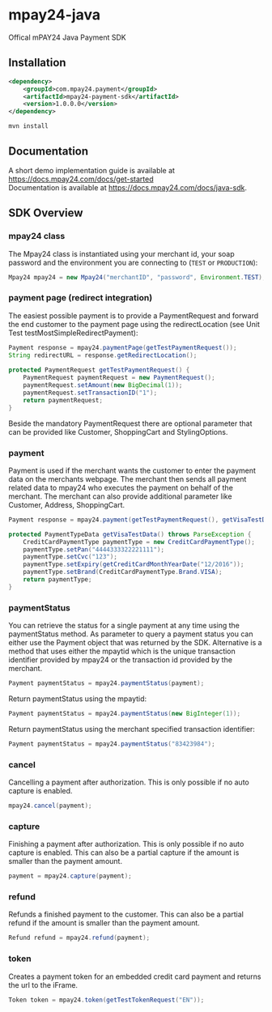 # mpay24-java
Offical mPAY24 Java Payment SDK

## Installation
```xml
<dependency>
    <groupId>com.mpay24.payment</groupId>
    <artifactId>mpay24-payment-sdk</artifactId>
    <version>1.0.0.0</version>
</dependency>
```

`mvn install`

## Documentation

A short demo implementation guide is available at https://docs.mpay24.com/docs/get-started</br>
Documentation is available at https://docs.mpay24.com/docs/java-sdk.

## SDK Overview
### mpay24 class
The Mpay24 class is instantiated using your merchant id, your soap password and the environment you are connecting to (`TEST` or `PRODUCTION`):
```java
Mpay24 mpay24 = new Mpay24("merchantID", "password", Environment.TEST);
```

### payment page (redirect integration)
The easiest possible payment is to provide a PaymentRequest and forward the end customer to the payment page using the redirectLocation (see Unit Test testMostSimpleRedirectPayment):

```java
Payment response = mpay24.paymentPage(getTestPaymentRequest());
String redirectURL = response.getRedirectLocation();
  
protected PaymentRequest getTestPaymentRequest() {
	PaymentRequest paymentRequest = new PaymentRequest();
	paymentRequest.setAmount(new BigDecimal(1));
	paymentRequest.setTransactionID("1");
	return paymentRequest;
}
```
Beside the mandatory PaymentRequest there are optional parameter that can be provided like Customer, ShoppingCart and StylingOptions.

### payment
Payment is used if the merchant wants the customer to enter the payment data on the merchants webpage. The merchant then sends all payment related data to mpay24 who executes the payment on behalf of the merchant. The merchant can also provide additional parameter like Customer, Address, ShoppingCart.

```java
Payment response = mpay24.payment(getTestPaymentRequest(), getVisaTestData());

protected PaymentTypeData getVisaTestData() throws ParseException {
	CreditCardPaymentType paymentType = new CreditCardPaymentType();
	paymentType.setPan("4444333322221111");
	paymentType.setCvc("123");
	paymentType.setExpiry(getCreditCardMonthYearDate("12/2016"));
	paymentType.setBrand(CreditCardPaymentType.Brand.VISA);
	return paymentType;
}
```

### paymentStatus 
You can retrieve the status for a single payment at any time using the paymentStatus method. As parameter to query a payment status you can either use the Payment object that was returned by the SDK.
Alternative is a method that uses either the mpaytid which is the unique transaction identifier provided by mpay24 or the transaction id provided by the merchant.

```java
Payment paymentStatus = mpay24.paymentStatus(payment);
```

Return paymentStatus using the mpaytid:
```java
Payment paymentStatus = mpay24.paymentStatus(new BigInteger(1));
```

Return paymentStatus using the merchant specified transaction identifier:
```java
Payment paymentStatus = mpay24.paymentStatus("83423984");
```

### cancel 
Cancelling a payment after authorization. This is only possible if no auto capture is enabled.

```java
mpay24.cancel(payment);
```

### capture 
Finishing a payment after authorization. This is only possible if no auto capture is enabled. This can also be a partial capture if the amount is smaller than the payment amount.

```java
payment = mpay24.capture(payment);
```

### refund 
Refunds a finished payment to the customer. This can also be a partial refund if the amount is smaller than the payment amount.

```java
Refund refund = mpay24.refund(payment);
```

### token 
Creates a payment token for an embedded credit card payment and returns the url to the iFrame.

```java
Token token = mpay24.token(getTestTokenRequest("EN"));
```
